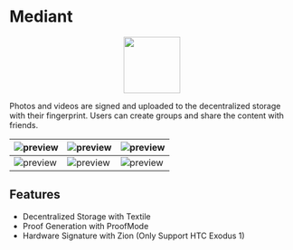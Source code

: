 # Mediant

<img src="https://user-images.githubusercontent.com/292790/66003547-5398cf80-e49e-11e9-9ad5-1e372c7d2e54.png" width="100" style="display: block; margin: 0 auto" />

Photos and videos are signed and uploaded to the decentralized storage with their fingerprint. Users can create groups and share the content with friends.

| ![preview](https://user-images.githubusercontent.com/14951000/67363171-5cf9f100-f59f-11e9-83b4-9e98c7311521.png)  |  ![preview](https://user-images.githubusercontent.com/14951000/67362997-ff65a480-f59e-11e9-8963-aa9adc6184f2.png) |  ![preview](https://user-images.githubusercontent.com/14951000/67363006-0096d180-f59f-11e9-9d5f-fbbb898dab2f.png) |
|---|---|---|
| ![preview](https://user-images.githubusercontent.com/14951000/67363004-fffe3b00-f59e-11e9-9e7d-738339dd6d03.png)  |  ![preview](https://user-images.githubusercontent.com/14951000/67363002-fffe3b00-f59e-11e9-9565-abb7789fe8aa.png) | ![preview](https://user-images.githubusercontent.com/14951000/67363000-fffe3b00-f59e-11e9-90dc-1e8f86b42ca6.png)  |

## Features

* Decentralized Storage with Textile
* Proof Generation with ProofMode
* Hardware Signature with Zion (Only Support HTC Exodus 1)

